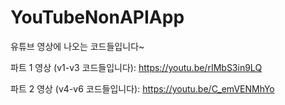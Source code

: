 # YouTubeNonAPIApp

유튜브 영상에 나오는 코드들입니다~

파트 1 영상 (v1-v3 코드들입니다): https://youtu.be/rIMbS3in9LQ

파트 2 영상 (v4-v6 코드들입니다): https://youtu.be/C_emVENMhYo
